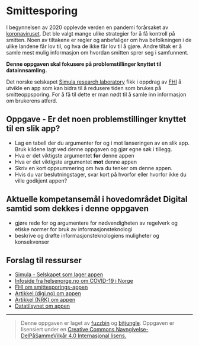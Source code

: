 # Smittesporing

I begynnelsen av 2020 opplevde verden en pandemi forårsaket av [koronaviruset](https://www.datatilsynet.no/aktuelt/aktuelle-nyheter-2020/ny-sporings-app-for-a-hindre-koronasmitte/). Det ble valgt mange ulike strategier for å få kontroll på smitten. Noen av tiltakene er regler og anbefaliger om hva befolkningen i de ulike landene får lov til, og hva de ikke får lov til å gjøre. Andre tiltak er å samle mest mulig informasjon om hvordan smitten sprer seg i samfunnent. 

**Denne oppgaven skal fokusere på problemstillinger knyttet til datainnsamling.**

Det norske selskapet [Simula research laboratory](https://www.simula.no/news/digital-contact-tracing-qa) fikk i oppdrag av [FHI](https://www.fhi.no/nyheter/2020/utvikler-app-for-smitteoppsporing/) å utvikle en app som kan bidra til å redusere tiden som brukes på smitteoppsporing. For å få til dette er man nødt til å samle inn informasjon om brukerens atferd.

## Oppgave - Er det noen problemstillinger knyttet til en slik app?

* Lag en tabell der du argumenter for og i mot lanseringen av en slik app. Bruk kildene lagt ved denne oppgaven og gjør egne søk i tillegg.
* Hva er det viktigste argumentet **for** denne appen
* Hva er det viktigste argumentet **mot** denne appen
* Skriv en kort oppsummering om hva du tenker om denne appen.
* Hvis du var beslutningstager, svar kort på hvorfor eller hvorfor ikke du ville godkjent appen?


## Aktuelle kompetansemål i hovedområdet Digital samtid som dekkes i denne oppgaven

 * gjøre rede for og argumentere for nødvendigheten av regelverk og etiske normer for bruk av informasjonsteknologi
 * beskrive og drøfte informasjonsteknologiens muligheter og konsekvenser


## Forslag til ressurser
 
* [Simula - Selskapet som lager appen](https://simula.no)
* [Infoside fra helsenorge.no om COVID-19 i Norge](https://helsenorge.no/koronavirus/fakta-og-handtering-i-norge)
* [FHI om smittesporings-appen](https://www.fhi.no/nyheter/2020/utvikler-app-for-smitteoppsporing/)
* [Artikkel (digi.no) om appen](https://www.digi.no/artikler/ekspertgruppe-skal-ga-gjennom-kildekoden-i-ny-app-for-smittesporing/489653)
* [Artikkel (NRK) om appen](https://www.nrk.no/norge/fhi-appen-smittestopp-gjennomgas-na-av-sikkerhetseksperter-1.14977918)
* [Datatilsynet om appen](https://www.datatilsynet.no/aktuelt/aktuelle-nyheter-2020/ny-sporings-app-for-a-hindre-koronasmitte/)


---

>Denne oppgaven er laget av [fuzzbin](https://github.com/fuzzbin) og [bitjungle](https://github.com/bitjungle).
>Oppgaven er lisensiert under en
>[Creative Commons Navngivelse-DelPåSammeVilkår 4.0 Internasjonal lisens.
](http://creativecommons.org/licenses/by-sa/4.0/)
